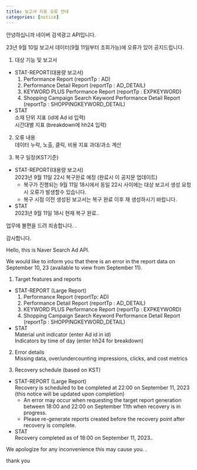 ```yaml
---
title: 보고서 지표 오류 안내  
categories: [notice]
---
```


안녕하십니까 네이버 검색광고 API입니다. <br>

23년 9월 10일 보고서 데이터(9월 11일부터 조회가능)에 오류가 있어 공지드립니다. <br>

1. 대상 기능 및 보고서<br>
 - STAT-REPORT(대용량 보고서)<br>
   1) Performance Report (reportTp : AD)<br>
   2) Performance Detail Report (reportTp : AD_DETAIL)<br>
   3) KEYWORD PLUS Performance Report (reportTp : EXPKEYWORD)<br>
   4) Shopping Campaign Search Keyword Performance Detail Report (reportTp : SHOPPINGKEYWORD_DETAIL)<br>
 - STAT <br>
   소재 단위 지표 (id에  Ad id 입력) <br>
   시간대별 지표  (breakdown에 hh24 입력) <br>

2. 오류 내용<br>
   데이터 누락, 노출, 클릭, 비용 지표 과대/과소 계산<br>
 
3. 복구 일정(KST기준)<br>
 - STAT-REPORT(대용량 보고서)<br>
   2023년 9월 11일 22시 복구완료 예정 (완료시 이 공지문 업데이트)
   * 복구가 진행되는 9월 11일 18시에서 동일 22시 사이에는 대상 보고서 생성 요청시 오류가 발생할수 있습니다. 
   * 복구 시점 이전 생성된 보고서는 복구 완료 이후 재 생성하시기 바랍니다. 
- STAT <br>
   2023년 9월 11일 18시 현재 복구 완료..<br>

업무에 불편을 드려 죄송합니다. .<br>

감사합니다. <br>

Hello, this is Naver Search Ad API. <br>

We would like to inform you that there is an error in the report data on September 10, 23 (available to view from September 11). <br>

1. Target features and reports<br>
 - STAT-REPORT (Large Report)<br>
   1) Performance Report (reportTp: AD)<br>
   2) Performance Detail Report (reportTp : AD_DETAIL)<br>
   3) KEYWORD PLUS Performance Report (reportTp : EXPKEYWORD)<br>
   4) Shopping Campaign Search Keyword Performance Detail Report (reportTp : SHOPPINGKEYWORD_DETAIL)<br>
 - STAT <br>
   Material unit indicator (enter Ad id in id) <br>
   Indicators by time of day (enter hh24 for breakdown) <br>

2. Error details<br>
   Missing data, over/undercounting impressions, clicks, and cost metrics<br>
 
3. Recovery schedule (based on KST)<br>
 - STAT-REPORT (Large Report)<br>
   Recovery is scheduled to be completed at 22:00 on September 11, 2023 (this notice will be updated upon completion)
   * An error may occur when requesting the target report generation between 18:00 and 22:00 on September 11th when recovery is in progress.
   * Please re-generate reports created before the recovery point after recovery is complete.
- STAT <br>
   Recovery completed as of 18:00 on September 11, 2023..<br>

We apologize for any inconvenience this may cause you. .<br>

thank you <br>
